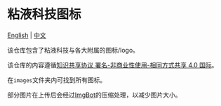 # 粘液科技图标

[English](README.md) | [中文](README.zh_CN.md)

该仓库包含了粘液科技与各大附属的图标/logo。

该仓库的内容遵循[知识共享协议 署名-非商业性使用-相同方式共享 4.0 国际](https://creativecommons.org/licenses/by-nc-sa/4.0/)。

在`images`文件夹内可找到所有图标。

部分图片在上传后会经过[ImgBot](https://github.com/imgbot/Imgbot)的压缩处理，以减少图片大小。

